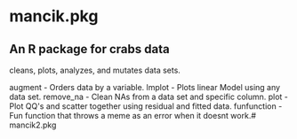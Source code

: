 # mancik.pkg
## An R package for crabs data

cleans, plots,  analyzes, and mutates data sets.

augment - Orders data by a variable.
lmplot - Plots linear Model using any data set.
remove_na - Clean NAs from a data set and specific column.
plot - Plot QQ's and scatter together using residual and fitted data.
funfunction - Fun function that throws a meme as an error when it doesnt work.# mancik2.pkg
